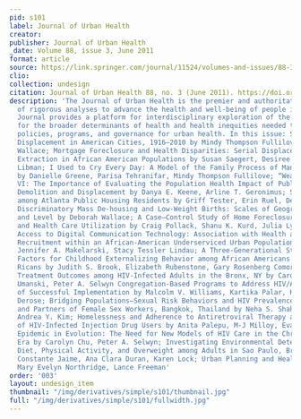 ```yaml
---
pid: s101
label: Journal of Urban Health
creator:
publisher: Journal of Urban Health
_date: Volume 88, issue 3, June 2011
format: article
source: https://link.springer.com/journal/11524/volumes-and-issues/88-3
clio:
collection: undesign
citation: Journal of Urban Health 88, no. 3 (June 2011). https://doi.org/10.1007/11524.1468-2869.
description: 'The Journal of Urban Health is the premier and authoritative source
  of rigorous analyses to advance the health and well-being of people in cities. The
  Journal provides a platform for interdisciplinary exploration of the evidence base
  for the broader determinants of health and health inequities needed to strengthen
  policies, programs, and governance for urban health. In this issue: Serial Forced
  Displacement in American Cities, 1916–2010 by Mindy Thompson Fullilove, Rodrick
  Wallace; Mortgage Foreclosure and Health Disparities: Serial Displacement as Asset
  Extraction in African American Populations by Susan Saegert, Desiree Fields, Kimberly
  Libman; I Used to Cry Every Day: A Model of the Family Process of Managing Displacement
  by Danielle Greene, Parisa Tehranifar, Mindy Thompson Fullilove; “Weathering” HOPE
  VI: The Importance of Evaluating the Population Health Impact of Public Housing
  Demolition and Displacement by Danya E. Keene, Arline T. Geronimus; Sense of Place
  among Atlanta Public Housing Residents by Griff Tester, Erin Ruel, Deirdre Oakley;
  Discriminatory Mass De-housing and Low-Weight Births: Scales of Geography, Time,
  and Level by Deborah Wallace; A Case–Control Study of Home Foreclosure, Health Conditions,
  and Health Care Utilization by Craig Pollack, Shanu K. Kurd, Julia Lynch; Differential
  Access to Digital Communication Technology: Association with Health and Health Survey
  Recruitment within an African-American Underserviced Urban Population by John Schneider,
  Jennifer A. Makelarski, Stacy Tessler Lindau; A Three-Generational Study of Risk
  Factors for Childhood Externalizing Behavior among African Americans and Puerto
  Ricans by Judith S. Brook, Elizabeth Rubenstone, Gary Rosenberg Comorbidity-Related
  Treatment Outcomes among HIV-Infected Adults in the Bronx, NY by Carolyn Chu, Galina
  Umanski, Peter A. Selwyn Congregation-Based Programs to Address HIV/AIDS: Elements
  of Successful Implementation by Malcolm V. Williams, Kartika Palar, Kathryn Pitkin
  Derose; Bridging Populations—Sexual Risk Behaviors and HIV Prevalence in Clients
  and Partners of Female Sex Workers, Bangkok, Thailand by Neha S. Shah,Ray W. Shiraishi,
  Andrea Y. Kim; Homelessness and Adherence to Antiretroviral Therapy among a Cohort
  of HIV-Infected Injection Drug Users by Anita Palepu, M-J Milloy, Evan Wood; An
  Epidemic in Evolution: The Need for New Models of HIV Care in the Chronic Disease
  Era by Carolyn Chu, Peter A. Selwyn; Investigating Environmental Determinants of
  Diet, Physical Activity, and Overweight among Adults in Sao Paulo, Brazil by Patricia
  Constante Jaime, Ana Clara Duran, Karen Lock; Urban Planning and Health Equity by
  Mary Evelyn Northridge, Lance Freeman'
order: '003'
layout: undesign_item
thumbnail: "/img/derivatives/simple/s101/thumbnail.jpg"
full: "/img/derivatives/simple/s101/fullwidth.jpg"
---
```

